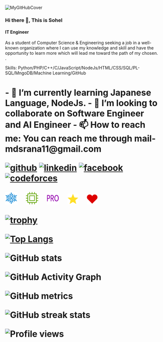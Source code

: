 ![MyGitHubCover](https://github.com/ThisisSohel/ThisisSohel/assets/97689065/9be5fdaa-cf09-4d56-8572-e252624657a1)
### Hi there 👋, This is Sohel
#### IT Engineer
As a student of Computer Science & Engineering seeking a job in a well-known organization where I can use my knowledge and skill and have the opportunity to learn more which will lead me toward the path of my chosen. .

Skills: Python/PHP/C++/C/JavaScript/NodeJs/HTML/CSS/SQL/PL-SQL/MngoDB/Machine Learning/GitHub

<h1 - 🔭 I’m currently working on  B-JET as Japanese Language and Software Engineer Trainee/> 
- 🌱 I’m currently learning Japanese Language, NodeJs. 
- 👯 I’m looking to collaborate on Software Engineer and AI Engineer 
- 📫 How to reach me: You can reach me through mail-mdsrana11@gmail.com 


[<img src='https://cdn.jsdelivr.net/npm/simple-icons@3.0.1/icons/github.svg' alt='github' height='40'>](https://github.com/ThisisSohel)  [<img src='https://cdn.jsdelivr.net/npm/simple-icons@3.0.1/icons/linkedin.svg' alt='linkedin' height='40'>](https://www.linkedin.com/in/invalid:///)  [<img src='https://cdn.jsdelivr.net/npm/simple-icons@3.0.1/icons/facebook.svg' alt='facebook' height='40'>](https://www.facebook.com/https://web.facebook.com/touhidujjaman.sohel.7)  [<img src='https://cdn.jsdelivr.net/npm/simple-icons@3.0.1/icons/codeforces.svg' alt='codeforces' height='40'>](https://codeforces.com/profile/Sohel-Rana)  

<a href='https://archiveprogram.github.com/'><img src='https://raw.githubusercontent.com/acervenky/animated-github-badges/master/assets/acbadge.gif' width='40' height='40'></a> <a href='https://docs.github.com/en/developers'><img src='https://raw.githubusercontent.com/acervenky/animated-github-badges/master/assets/devbadge.gif' width='40' height='40'></a> <a href='https://github.com/pricing'><img src='https://raw.githubusercontent.com/acervenky/animated-github-badges/master/assets/pro.gif' width='40' height='40'></a> <a href='https://stars.github.com/'><img src='https://raw.githubusercontent.com/acervenky/animated-github-badges/master/assets/starbadge.gif' width='35' height='35'></a> <a href='https://docs.github.com/en/github/supporting-the-open-source-community-with-github-sponsors'><img src='https://raw.githubusercontent.com/acervenky/animated-github-badges/master/assets/sponsorbadge.gif' width='35' height='35'></a> 

[![trophy](https://github-profile-trophy.vercel.app/?username=ThisisSohel)](https://github.com/ryo-ma/github-profile-trophy)

[![Top Langs](https://github-readme-stats.vercel.app/api/top-langs/?username=ThisisSohel)](https://github.com/anuraghazra/github-readme-stats)

![GitHub stats](https://github-readme-stats.vercel.app/api?username=ThisisSohel&show_icons=true&count_private=true)  

![GitHub Activity Graph](https://activity-graph.herokuapp.com/graph?username=ThisisSohel)  

![GitHub metrics](https://metrics.lecoq.io/ThisisSohel)  

![GitHub streak stats](https://streak-stats.demolab.com/?user=ThisisSohel)  

![Profile views](https://gpvc.arturio.dev/ThisisSohel)  
